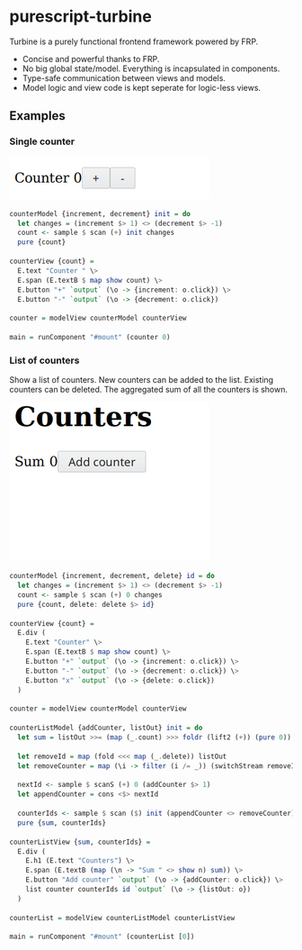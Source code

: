 # purescript-turbine

Turbine is a purely functional frontend framework powered by FRP.

* Concise and powerful thanks to FRP.
* No big global state/model. Everything is incapsulated in components.
* Type-safe communication between views and models.
* Model logic and view code is kept seperate for logic-less views.

## Examples

### Single counter

![single counter GIF](examples/counters/single-counter.gif)

```purescript
counterModel {increment, decrement} init = do
  let changes = (increment $> 1) <> (decrement $> -1)
  count <- sample $ scan (+) init changes
  pure {count}

counterView {count} =
  E.text "Counter " \>
  E.span (E.textB $ map show count) \>
  E.button "+" `output` (\o -> {increment: o.click}) \>
  E.button "-" `output` (\o -> {decrement: o.click})

counter = modelView counterModel counterView

main = runComponent "#mount" (counter 0)
```

### List of counters

Show a list of counters. New counters can be added to the list. Existing
counters can be deleted. The aggregated sum of all the counters is shown.

![list of counters GIF](examples/counters/list-counter.gif)

```purescript
counterModel {increment, decrement, delete} id = do
  let changes = (increment $> 1) <> (decrement $> -1)
  count <- sample $ scan (+) 0 changes
  pure {count, delete: delete $> id}

counterView {count} =
  E.div (
    E.text "Counter" \>
    E.span (E.textB $ map show count) \>
    E.button "+" `output` (\o -> {increment: o.click}) \>
    E.button "-" `output` (\o -> {decrement: o.click}) \>
    E.button "x" `output` (\o -> {delete: o.click})
  )

counter = modelView counterModel counterView

counterListModel {addCounter, listOut} init = do
  let sum = listOut >>= (map (_.count) >>> foldr (lift2 (+)) (pure 0))

  let removeId = map (fold <<< map (_.delete)) listOut
  let removeCounter = map (\i -> filter (i /= _)) (switchStream removeId)

  nextId <- sample $ scanS (+) 0 (addCounter $> 1)
  let appendCounter = cons <$> nextId

  counterIds <- sample $ scan ($) init (appendCounter <> removeCounter)
  pure {sum, counterIds}

counterListView {sum, counterIds} =
  E.div (
    E.h1 (E.text "Counters") \>
    E.span (E.textB (map (\n -> "Sum " <> show n) sum)) \>
    E.button "Add counter" `output` (\o -> {addCounter: o.click}) \>
    list counter counterIds id `output` (\o -> {listOut: o})
  )

counterList = modelView counterListModel counterListView

main = runComponent "#mount" (counterList [0])
```
